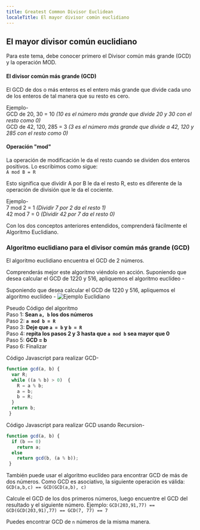 ```yaml
---
title: Greatest Common Divisor Euclidean
localeTitle: El mayor divisor común euclidiano
---
```

## El mayor divisor común euclidiano

Para este tema, debe conocer primero el Divisor común más grande (GCD) y la operación MOD.

#### El divisor común más grande (GCD)

El GCD de dos o más enteros es el entero más grande que divide cada uno de los enteros de tal manera que su resto es cero.

Ejemplo-  
GCD de 20, 30 = 10 _(10 es el número más grande que divide 20 y 30 con el resto como 0)_  
GCD de 42, 120, 285 = 3 _(3 es el número más grande que divide a 42, 120 y 285 con el resto como 0)_

#### Operación "mod"

La operación de modificación le da el resto cuando se dividen dos enteros positivos. Lo escribimos como sigue:  
`A mod B = R`

Esto significa que dividir A por B le da el resto R, esto es diferente de la operación de división que le da el cociente.

Ejemplo-  
7 mod 2 = 1 _(Dividir 7 por 2 da el resto 1)_  
42 mod 7 = 0 _(Dividir 42 por 7 da el resto 0)_

Con los dos conceptos anteriores entendidos, comprenderá fácilmente el Algoritmo Euclidiano.

### Algoritmo euclidiano para el divisor común más grande (GCD)

El algoritmo euclidiano encuentra el GCD de 2 números.

Comprenderás mejor este algoritmo viéndolo en acción. Suponiendo que desea calcular el GCD de 1220 y 516, apliquemos el algoritmo euclídeo -

Suponiendo que desea calcular el GCD de 1220 y 516, apliquemos el algoritmo euclídeo - ![Ejemplo Euclidiano](https://i.imgur.com/aa8oGgP.png)

Pseudo Código del algoritmo  
Paso 1: **Sean `a, b` los dos números**  
Paso 2: **`a mod b = R`**  
Paso 3: **Deje que `a = b` y `b = R`**  
Paso 4: **repita los pasos 2 y 3 hasta que `a mod b` sea ​​mayor que 0**  
Paso 5: **GCD = b**  
Paso 6: Finalizar

Código Javascript para realizar GCD-

```javascript
function gcd(a, b) { 
  var R; 
  while ((a % b) > 0)  { 
    R = a % b; 
    a = b; 
    b = R; 
  } 
  return b; 
 } 
```

Código Javascript para realizar GCD usando Recursion-

```javascript
function gcd(a, b) { 
  if (b == 0) 
    return a; 
  else 
    return gcd(b, (a % b)); 
 } 
```

También puede usar el algoritmo euclídeo para encontrar GCD de más de dos números. Como GCD es asociativo, la siguiente operación es válida: `GCD(a,b,c) == GCD(GCD(a,b), c)`

Calcule el GCD de los dos primeros números, luego encuentre el GCD del resultado y el siguiente número. Ejemplo: `GCD(203,91,77) == GCD(GCD(203,91),77) == GCD(7, 77) == 7`

Puedes encontrar GCD de `n` números de la misma manera.